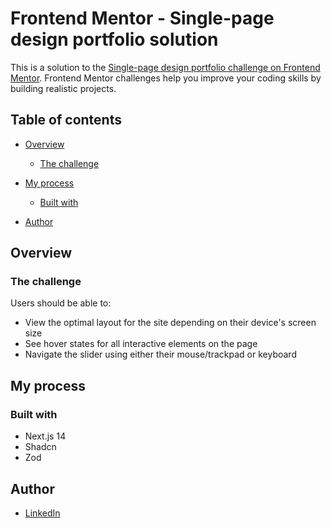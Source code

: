# Frontend Mentor - Single-page design portfolio solution

This is a solution to the [Single-page design portfolio challenge on Frontend Mentor](https://www.frontendmentor.io/challenges/singlepage-design-portfolio-2MMhyhfKVo). Frontend Mentor challenges help you improve your coding skills by building realistic projects.

## Table of contents

- [Overview](#overview)

  - [The challenge](#the-challenge)

- [My process](#my-process)

  - [Built with](#built-with)

- [Author](#author)


## Overview

### The challenge

Users should be able to:

- View the optimal layout for the site depending on their device's screen size
- See hover states for all interactive elements on the page
- Navigate the slider using either their mouse/trackpad or keyboard

## My process

### Built with

- Next.js 14
- Shadcn
- Zod

## Author

- [LinkedIn](https://www.linkedin.com/in/katlegomabaso/)
